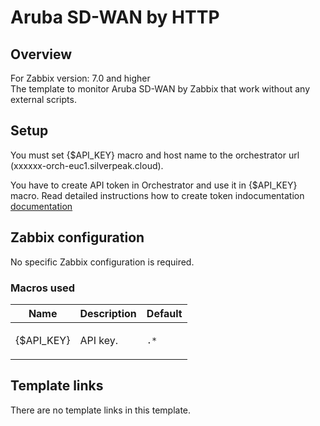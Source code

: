 # Aruba SD-WAN by HTTP

## Overview

For Zabbix version: 7.0 and higher  
The template to monitor Aruba SD-WAN by Zabbix that work without any external scripts.

## Setup

You must set {$API_KEY} macro and host name to the orchestrator url (xxxxxx-orch-euc1.silverpeak.cloud).

You have to create API token in Orchestrator and use it in {$API_KEY} macro. Read detailed instructions how to create token indocumentation [documentation](https://arubanetworking.hpe.com/techdocs/sdwan/docs/orch/orchestrator/server/api-key/)

## Zabbix configuration

No specific Zabbix configuration is required.

### Macros used

| Name       | Description     | Default |
| ---------- | --------------- | ------- |
| {$API_KEY} | <p>API key.</p> | `.*`    |

## Template links

There are no template links in this template.
